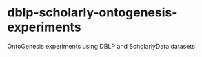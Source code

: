 # dblp-scholarly-ontogenesis-experiments
OntoGenesis experiments using DBLP and ScholarlyData datasets
